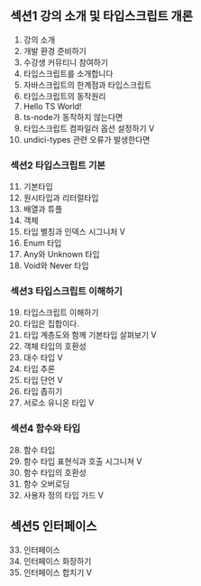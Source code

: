 ## 섹션1 강의 소개 및 타입스크립트 개론
1. 강의 소개
2. 개발 환경 준비하기
3. 수강생 커뮤티니 참여하기
4. 타입스크립트를 소개합니다
5. 자바스크립트의 한계점과 타입스크립트
6. 타입스크립트의 동작원리
7. Hello TS World!
8. ts-node가 동작하지 않는다면
9. 타입스크립트 컴파일러 옵션 설정하기 V
10. undici-types 관련 오류가 발생한다면

### 섹션2 타입스크립트 기본
11. 기본타입
12. 원시타입과 리터럴타입
13. 배열과 튜플
14. 객체
15. 타입 별칭과 인덱스 시그니처 V
16. Enum 타입
17. Any와 Unknown 타입
18. Void와 Never 타입

### 섹션3 타입스크립트 이해하기
19. 타입스크립트 이해하기
20. 타입은 집합이다.
21. 타입 계층도와 함께 기본타입 살펴보기 V
22. 객체 타입의 호환성
23. 대수 타입 V
24. 타입 추론
25. 타입 단언 V
26. 타입 좁히기
27. 서로소 유니온 타입 V

### 섹션4 함수와 타입
28. 함수 타입
29. 함수 타입 표현식과 호출 시그니쳐 V
30. 함수 타입의 호환성 
31. 함수 오버로딩
32. 사용자 정의 타입 가드 V

## 섹션5 인터페이스
33. 인터페이스
34. 인터페이스 화장하기
35. 인터페이스 합치기 V